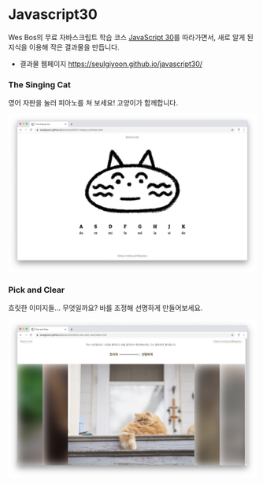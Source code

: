 # Javascript30

Wes Bos의 무료 자바스크립트 학습 코스 [JavaScript 30](https://javascript30.com/)를 따라가면서, 새로 알게 된 지식을 이용해 작은 결과물을 만듭니다.

- 결과물 웹페이지 https://seulgiyoon.github.io/javascript30/

### The Singing Cat

영어 자판을 눌러 피아노를 쳐 보세요! 고양이가 함께합니다.

![screenshot](./imgs/readme/01-the-singing-cat.png)

### Pick and Clear

흐릿한 이미지들... 무엇일까요? 바를 조정해 선명하게 만들어보세요.

![screenshot](./imgs/readme/02-pick-and-clear.png)
